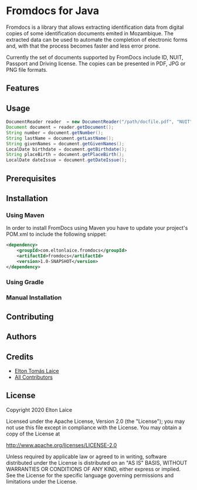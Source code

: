 # Fromdocs for Java

Fromdocs is a library that allows extracting identification data from digital copies of some identification documents emited in Mozambique. The extracted data can be used to automate the completion of electronic forms and, with that the process becomes faster and less error prone.

Currently the set of documents supported by FromDocs include ID, NUIT, Passport and Driving license. The copies can be presented in PDF, JPG or PNG file formats.

## Features

## Usage

```java
DocumentReader reader  = new DocumentReader("/path/docfile.pdf", "NUIT");
Document document = reader.getDocument();
String number = document.getNumber();
String lastName = document.getLastName();
String givenNames = document.getGivenNames();
LocalDate birthdate = document.getBirthdate();
String placeBirth = document.getPlaceBirth();
LocalDate dateIssue = document.getDateIssue();
```

## Prerequisites

## Installation

### Using Maven

In order to install FromDocs using Maven you have to update your project's POM.xml to include the following snippet:

```xml
<dependency>
    <groupId>com.eltonlaice.fromdocs</groupId>
    <artifactId>fromdocs</artifactId>
    <version>1.0-SNAPSHOT</version>
</dependency>
```

### Using Gradle

### Manual Installation

## Contributing

## Authors

## Credits

- [Elton Tomás Laice](https://github.com/eltonlaice)
- [All Contributors](../../contributors)

## License

Copyright 2020 Elton Laice

Licensed under the Apache License, Version 2.0 (the "License"); you may not use this file except in compliance with the License. You may obtain a copy of the License at

http://www.apache.org/licenses/LICENSE-2.0

Unless required by applicable law or agreed to in writing, software distributed under the License is distributed on an "AS IS" BASIS, WITHOUT WARRANTIES OR CONDITIONS OF ANY KIND, either express or implied. See the License for the specific language governing permissions and limitations under the License.